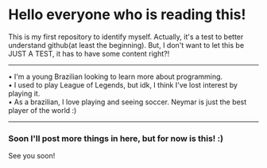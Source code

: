 <h1> Hello everyone who is reading this!</h1>
This is my first repository to identify myself. Actually, it's a test to better understand github(at least the beginning). But, I don't want to let this be JUST A TEST, it has to have some content right?!
<hr>
&#8226 I'm a young Brazilian looking to learn more about programming.<br>
&#8226 I used to play League of Legends, but idk, I think I've lost interest by playing it.<br>
&#8226 As a brazilian, I love playing and seeing soccer. Neymar is just the best player of the world :)
<hr>
<h3>Soon I'll post more things in here, but for now is this! :)</h3>
See you soon!
